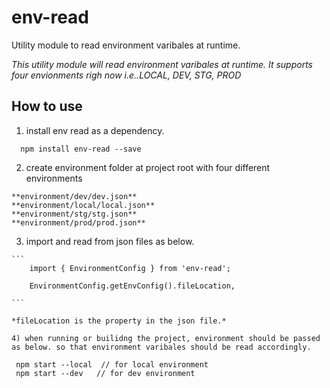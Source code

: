 # env-read
Utility module to read environment varibales at runtime.

*This utility module will read environment varibales at runtime. It supports four envionments righ now i.e..LOCAL, DEV, STG, PROD*

## How to use

  1.  install env read as a dependency.
  
  ```
    npm install env-read --save
  ```
  
  2.  create environment folder at project root with four different environments
  
    **environment/dev/dev.json** 
    **environment/local/local.json**  
    **environment/stg/stg.json**  
    **environment/prod/prod.json** 
    
  3.  import and read from json files as below.
  
    ```
        import { EnvironmentConfig } from 'env-read';
        
        EnvironmentConfig.getEnvConfig().fileLocation,
        
    ```
    
    *fileLocation is the property in the json file.*
    
    4) when running or builidng the project, environment should be passed as below. so that environment varibales should be read accordingly.
    
   ```
    npm start --local  // for local environment
    npm start --dev   // for dev environment
   ```
